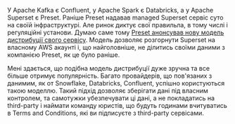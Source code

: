 У Apache Kafka є Confluent, у Apache Spark є Databricks, а у Apache Superset є Preset. Раніше Preset надавав managed Superset сервіс суто на своїй інфраструктурі. Але ринок диктує свої правильла, в тому числі і регуляційні установи. Думаю саме тому [Preset анонсував нову модель дистрибуції свого сервісу](https://preset.io/blog/announcing-preset-managed-private-cloud-for-aws/). Модель дозволяє розгорнути Superset на власному AWS акаунті і, що найголовніше, не ділитись своїми даними з компанією Preset, як це було раніше.

Мені здається, що подібна модель дистрибуції дуже зручна та все більше отримує популярність. Багато провайдерів, що пов'язаних з данимим, як от Snowflake, Databricks, Confluent, успішно користуються такою моделлю. Такий підхід дозволяє зберігати дані під власним контролем, та самотужки убезпечувати ці дані, а не покладатись на third-party і наймати команду юристів, що будуть годинами вчитуватись в Terms and Conditions, які ви підписуєте з third-party сервісами.